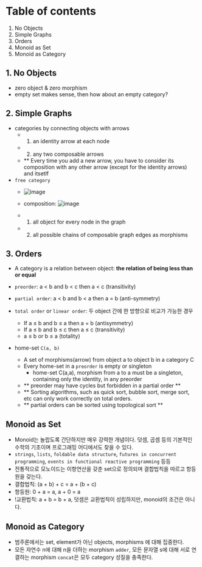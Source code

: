 # Table of contents
1. No Objects
2. Simple Graphs
3. Orders
4. Monoid as Set
5. Monoid as Category


## 1. No Objects
- zero object & zero morphism
- empty set makes sense, then how about an empty category?

## 2. Simple Graphs
- categories by connecting objects with arrows
  - 1. an identity arrow at each node
  - 2. any two composable arrows
  - ** Every time you add a new arrow, you have to consider its composition 
  with any other arrow (except for the identity arrows) and itsetlf
- `free category`
  - ![image](https://user-images.githubusercontent.com/13671946/71914103-39b50a00-31bc-11ea-9cc2-1b0e68e17246.png)
  - composition: ![image](https://user-images.githubusercontent.com/13671946/71914076-2ace5780-31bc-11ea-9748-f24665140117.png)

  - 1. all object for every node in the graph
  - 2. all possible chains of composable graph edges as morphisms

## 3. Orders
- A category is a relation between object: **the relation of being less than or equal**
- `preorder`: a < b and b < c then a < c (transitivity)
- `partial order`: a < b and b < a then a = b (anti-symmetry)
- `total order` or `linear order`: 두 object 간에 한 방향으로 비교가 가능한 경우
  - If a ≤ b and b ≤ a then a = b (antisymmetry)
  - If a ≤ b and b ≤ c then a ≤ c (transitivity)
  - a ≤ b or b ≤ a (totality)

- home-set `C(a, b)`
  - A set of morphisms(arrow) from object a to object b in a category C
  - Every home-set in a `preorder` is empty or singleton
    - home-set C(a,a), morphism from a to a must be a singleton, containing only the identity, in any preorder
  - ** preorder may have cycles but forbidden in a partial order **
  - ** Sorting algorithms, such as quick sort, bubble sort, merge sort, etc can only work correctly on total orders.
  - ** partial orders can be sorted using topological sort **

## Monoid as Set
- Monoid는 놀랍도록 간단하지만 매우 강력한 개념이다. 덧셈, 곱셈 등의 기본적인 수학의 기초이며 프로그래밍 어디에서도 찾을 수 있다. 
- `strings`, `lists`, `foldable data structure`, `futures in concurrent programming`, `events in functional reactive programming` 등등
- 전통적으로 모노이드는 이항연산을 갖춘 set으로 정의되며 결합법칙을 따르고 항등원을 갖는다.
- 결합법칙: (a + b) + c = a + (b + c) 
- 항등원: 0 + a = a, a + 0 = a 
- !교환법칙: a + b = b + a, 덧셈은 교환법칙이 성립하지만, monoid의 조건은 아니다.

## Monoid as Category
- 범주론에서는 set, element가 아닌 objects, morphisms 에 대해 집중한다.
- 모든 자연수 n에 대해 n을 더하는 morphism `adder`, 모든 문자열 s에 대해 서로 연결하는 morphism `concat`은 모두 category 성질을 충족한다.
    
